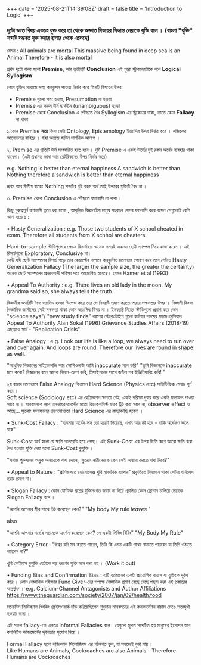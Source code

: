 +++
date = '2025-08-21T14:39:08Z'
draft = false
title = 'Introduction to Logic'
+++

### দুটো জ্ঞাত বিষয় একত্রে যুক্ত করে তা থেকে অজ্ঞাত বিষয়ের সিদ্ধান্ত নেয়াকে যুক্তি বলে ।  (বাংলা "যুক্তি" শব্দটি সম্ভবত যুক্ত করার ব্যপার থেকে এসেছে)

যেমন :
All animals are mortal
This massive being found in deep sea is an Animal
Therefore - it is also mortal

প্রথম দুটো বাক্য হলো **Premise**, আর তৃতীয়টি **Conclusion** 
এই পুরো স্ট্রাকচারটাকে বলে **Logical Syllogism** 

কোন যুক্তির মাধ্যমে সত্য কনক্লুশন পাওয়া নির্ভর করে তিনটি বিষয়ের উপর 
- Premise গুলো সত্য হওয়া, Presumption  না হওয়া
- Premise এর সকল টার্ম দ্ব্যর্থহীন (unambiguous) হওয়া 
- Premise থেকে Conclusion এ পৌঁছতে বৈধ Syllogism এর স্ট্রাকচার থাকা, তাতে কোন **Fallacy** না থাকা  

১.কোন Premise **সত্য** কিনা সেটা Ontology, Epistemology ইত্যাদির উপর নির্ভর করে । লজিকের আলোচনার বাহিরে । ইহা অত্যন্ত জটিল দার্শনিক আলাপ । 

২. Premise এর প্রতিটি টার্ম সংজ্ঞায়িত হতে হবে । দুটি Premise এ একই টার্মের দুই রকম অর্থের ব্যবহার থাকা যাবেনা। (এটা প্রধানত ভাষা আর রেটরিকসের উপর নির্ভর করে)

e.g. 
Nothing is better than eternal happiness
A sandwich is better than Nothing
therefore a sandwich is better than eternal happiness

প্রথম আর দ্বিতীয় বাক্যে Nothing শব্দটির দুই রকম অর্থ তাই উপরের যুক্তিটি বৈধ না । 


৩. Premise থেকে Conclusion  এ পৌঁছতে ফ্যালাসি না থাকা। 

কিছু গুরুত্বপূর্ণ ফ্যালাসি তুলে ধরা হলো , আধুনিক বিজ্ঞানপ্রিয় মানুষ সচরাচর যেসব ফ্যালাসি করে বসেন সেগুলোই বেশি আনা হয়েছে : 

• Hasty Generalization : 
e.g.
Those two students of X school cheated in exam.
Therefore all students from X schhol are cheaters. 

Hard-to-sample স্টাডিগুলোর ক্ষেত্রে রিসার্চাররা অনেক সময়ই একদম ছোট্ট স্যাম্পল নিয়ে কাজ করেন । এই রিসার্চগুলো Exploratory, Conclusive না।  
কেউ যদি ছোট স্যাম্পলের রিসার্চ পড়ে তার রেজাল্টের ব্যপারে কনক্লুসিভ মনোভাব পোষণ করে তবে সেটাও Hasty Generalization Fallacy 
(The larger the sample size, the greater the certainty) 
অনেক ছোট স্যাম্পলের প্রভাবশালী পরিক্ষা পরে অপ্রমাণিত হয়েছে। 
যেমন Hamer et al (1993) 



• Appeal To Authority : 
e.g.
There lives an old lady in the moon. My grandma said so, she always tells the truth.


বিজ্ঞানীর অথরিটি টানা ভ্যালিড হওয়া ডিপেন্ড করে তার সে বিষয়টি প্রমাণ করতে পারার সক্ষমতার উপর । বিজ্ঞানী কিংবা বৈজ্ঞানিক জার্নালের সেই সক্ষমতা থাকা কোন স্বতঃসিদ্ধ বিষয় না ।  ইনফ্যাক্ট নিচের স্টাডিগুলো প্রমাণ করে কেন "science says"/ "new study finds" ধরণের স্টেরেওটাইপ গুলো বর্তমান সময়ের সবচে ক্রুসিয়াল Appeal To Authority
Alan Sokal (1996)
Grievance Studies Affairs (2018-19)
এছাড়াও সার্চ - "Replication Crisis" 



• False Analogy : 
e.g.
Look our life is like a loop, we always need to run over and over again.
And loops are round.
Therefore our lives are round in shape as well.

"আধুনিক বিজ্ঞানের সাইকোলজি আর সোশিওলজি আমি inaccurate মনে করি"
"তুমি বিজ্ঞানকে inaccurate মনে করো? বিজ্ঞানের বলে আমরা বিমান-ভ্রমণ করি, প্রিসাইশনের সাথে জটিল সব ইঞ্জিনিয়ারিং করি! "

২য় বক্তার মনোভাবে False Analogy বিদ্যমান 
Hard Science (Physics etc) সাইন্টিফিক মেথড পূর্ণ করে ।  
Soft science (Sociology etc) এর রেপ্লিকেশন ক্ষমতা নেই, একই পরিক্ষা দুবার করে একই ফলাফল পাওয়া সম্ভব না । মানবমনকে ল্যাব এনভায়রনমেন্টের মতো রিডাকশনিস্ট ভাবে ট্রিট করা সম্ভব না, observer effect  ও আছে...   সুতরাং ফলাফলের গ্রহণযোগ্যতা Hard Science এর কাছাকাছি হবেনা । 




• Sunk-Cost Fallacy : 
"ব্যবসায় অর্ধেক লস তো হয়েই গিয়েছে, এখন আর কী হবে - বাকি অর্ধেকও জলে যাক"

Sunk-Cost অর্থ হলো যে ক্ষতি অলরেডি হয়ে গেছে।  এই Sunk-Cost এর উপর ভিত্তি করে আরো ক্ষতি করা বৈধ হওয়ার যুক্তি দেয়া হলো Sunk-Cost কুযুক্তি । 

"সমাজ পুরুষদের অমুক অন্যায়কে বাধা দেয়না, সুতরাং নারীদেরকে কেন সেই অন্যায় করতে বাধা দিবে?"




• Appeal to Nature :
"প্রাণিজগতে হোমোসেক্স খুবি স্বাভাবিক ব্যাপার" 
প্রকৃতিতে বিদ্যমান থাকা সেটার হার্মলেস হবার প্রমাণ না। 



• Slogan Fallacy :
কোন যৌক্তিক প্রশ্নের যুক্তিসংগত জবাব না দিয়ে প্রচলিত কোন স্লোগান চালিয়ে দেয়াকে Slogan Fallacy বলে । 

"আপনি আপনার স্ত্রীর সাথে চিট করেছেন কেন?"
"My body My rule  *leaves* "

also 

"আপনি আপনার গর্ভের সন্তানকে এবর্শন করেছেন কেন? সে একটা লিভিং বিয়িং"
"My Body My Rule"





• Category Error : 
"ঈশ্বর যদি সব করতে পারেন, তিনি কি এমন একটি পাথর বানাতে পারবেন যা তিনি ওঠাতে পারবেন না?"

খুবি ফেইমাস কুযুক্তি যেটাকে বড় ধরণের যুক্তি মনে করা হয় । 
(Work it out)



• Funding Bias and Confirmation Bias :
এটি বর্তমানের একটা প্রায়োগিক বায়াস যা যুক্তিকে দূর্বল করে । 
কোন বৈজ্ঞানিক পরীক্ষার Fund Giver-দের সপক্ষে বৈজ্ঞানিক প্রমাণ বেছে বেছে পছন্দ করা এই প্রকারের অন্তর্ভুক্ত । 
e.g. 
Calcium-Channel Antagonists and Author Affiliations
https://www.theguardian.com/society/2007/jan/09/health.food



সক্রেটিস ক্রিটিক্যাল থিংকিং ফ্রেইমওয়ার্ক দাঁড় করিয়েছিলেন শুধুমাত্র মানবমনের এই কনফার্মেশন বায়াস ভেঙে সত্যমুখী হওয়ার জন্য । 

এই সকল fallacy-কে একত্রে Informal Fallacies বলে।  যেগুলো মূলত সংঘটিত হয় মানুষের ইমোশন আর কগনিটিভ জাজমেন্টের দূর্বলতার সুযোগ নিয়ে । 


Formal Fallacy হলো লজিক্যাল সিলোজিযম এর গঠনগত ভুল,  যা সহজেই বুঝা যায় ।  
Like Humans are Animals, Cockroaches are also Animals - Therefore Humans are Cockroaches 